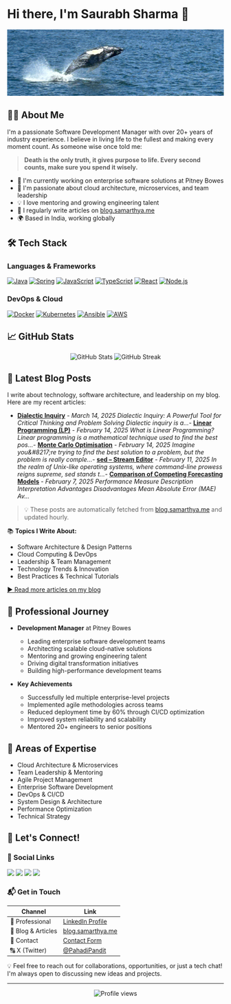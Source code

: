# Hi there, I'm Saurabh Sharma 👋

<div align="center">
  <img src="assets/images/github-header-image.png" alt="banner" />
</div>

## 👨‍💻 About Me

I'm a passionate Software Development Manager with over 20+ years of industry experience. I believe in living life to the fullest and making every moment count. As someone wise once told me:

> **Death is the only truth, it gives purpose to life. Every second counts, make sure you spend it wisely.**

- 🔭 I'm currently working on enterprise software solutions at Pitney Bowes
- 🌱 I'm passionate about cloud architecture, microservices, and team leadership
- 💡 I love mentoring and growing engineering talent
- 📝 I regularly write articles on [blog.samarthya.me](https://blog.samarthya.me)
- 🌍 Based in India, working globally

## 🛠️ Tech Stack

### Languages & Frameworks
[![Java](https://img.shields.io/badge/Java-007396?style=for-the-badge&logo=java&logoColor=white)](#)
[![Spring](https://img.shields.io/badge/Spring-6DB33F?style=for-the-badge&logo=spring&logoColor=white)](#)
[![JavaScript](https://img.shields.io/badge/JavaScript-F7DF1E?style=for-the-badge&logo=javascript&logoColor=black)](#)
[![TypeScript](https://img.shields.io/badge/TypeScript-3178C6?style=for-the-badge&logo=typescript&logoColor=white)](#)
[![React](https://img.shields.io/badge/React-61DAFB?style=for-the-badge&logo=react&logoColor=black)](#)
[![Node.js](https://img.shields.io/badge/Node.js-339933?style=for-the-badge&logo=node.js&logoColor=white)](#)

### DevOps & Cloud
[![Docker](https://img.shields.io/badge/Docker-2496ED?style=for-the-badge&logo=docker&logoColor=white)](#)
[![Kubernetes](https://img.shields.io/badge/Kubernetes-326CE5?style=for-the-badge&logo=kubernetes&logoColor=white)](#)
[![Ansible](https://img.shields.io/badge/Ansible-EE0000?style=for-the-badge&logo=ansible&logoColor=white)](#)
[![AWS](https://img.shields.io/badge/AWS-232F3E?style=for-the-badge&logo=amazon-aws&logoColor=white)](#)

## 📈 GitHub Stats

<div align="center">
  <img src="https://github-readme-stats.vercel.app/api?username=samarthya&show_icons=true&theme=radical" alt="GitHub Stats" />
  <img src="https://github-readme-streak-stats.herokuapp.com/?user=samarthya&theme=radical" alt="GitHub Streak" />
</div>

## 📝 Latest Blog Posts

I write about technology, software architecture, and leadership on my blog. Here are my recent articles:

<!-- BLOG-POST-LIST:START -->
- **[Dialectic Inquiry](https://blog.samarthya.me/wps/2025/03/14/dialectic-inquiry/?utm_source=rss&utm_medium=rss&utm_campaign=dialectic-inquiry)** - *March 14, 2025* 
 *Dialectic Inquiry: A Powerful Tool for Critical Thinking and Problem Solving Dialectic inquiry is a...*- **[Linear Programming &lpar;LP&rpar;](https://blog.samarthya.me/wps/2025/02/14/linear-programming-lp/?utm_source=rss&utm_medium=rss&utm_campaign=linear-programming-lp)** - *February 14, 2025* 
 *What is Linear Programming? Linear programming is a mathematical technique used to find the best pos...*- **[Monte Carlo Optimisation](https://blog.samarthya.me/wps/2025/02/14/monte-carlo-optimisation/?utm_source=rss&utm_medium=rss&utm_campaign=monte-carlo-optimisation)** - *February 14, 2025* 
 *Imagine you&amp;#8217;re trying to find the best solution to a problem, but the problem is really comple...*- **[sed – Stream Editor](https://blog.samarthya.me/wps/2025/02/11/sed-stream-editor/?utm_source=rss&utm_medium=rss&utm_campaign=sed-stream-editor)** - *February 11, 2025* 
 *In the realm of Unix-like operating systems, where command-line prowess reigns supreme, sed stands t...*- **[Comparison of Competing Forecasting Models](https://blog.samarthya.me/wps/2025/02/07/comparison-of-competing-forecasting-models/?utm_source=rss&utm_medium=rss&utm_campaign=comparison-of-competing-forecasting-models)** - *February 7, 2025* 
 *Performance Measure Description Interpretation Advantages Disadvantages Mean Absolute Error &lpar;MAE&rpar; Av...*
<!-- BLOG-POST-LIST:END -->

> 💡 These posts are automatically fetched from [blog.samarthya.me](https://blog.samarthya.me) and updated hourly.

📚 **Topics I Write About:**
- Software Architecture & Design Patterns
- Cloud Computing & DevOps
- Leadership & Team Management
- Technology Trends & Innovation
- Best Practices & Technical Tutorials

[▶ Read more articles on my blog](https://blog.samarthya.me)

## 🎯 Professional Journey

- **Development Manager** at Pitney Bowes
  - Leading enterprise software development teams
  - Architecting scalable cloud-native solutions
  - Mentoring and growing engineering talent
  - Driving digital transformation initiatives
  - Building high-performance development teams

- **Key Achievements**
  - Successfully led multiple enterprise-level projects
  - Implemented agile methodologies across teams
  - Reduced deployment time by 60% through CI/CD optimization
  - Improved system reliability and scalability
  - Mentored 20+ engineers to senior positions

## 💼 Areas of Expertise

- Cloud Architecture & Microservices
- Team Leadership & Mentoring
- Agile Project Management
- Enterprise Software Development
- DevOps & CI/CD
- System Design & Architecture
- Performance Optimization
- Technical Strategy

## 🤝 Let's Connect!

### 💫 Social Links

[<img src="https://img.shields.io/badge/LinkedIn-0077B5?style=for-the-badge&logo=linkedin&logoColor=white" />](https://linkedin.com/in/samarthyasaurabh)
[<img src="https://img.shields.io/badge/X-000000?style=for-the-badge&logo=x&logoColor=white" />](https://twitter.com/PahadiPandit)
[<img src="https://img.shields.io/badge/Blog-FF5722?style=for-the-badge&logo=blogger&logoColor=white" />](https://blog.samarthya.me)
[<img src="https://img.shields.io/badge/Portfolio-000000?style=for-the-badge&logo=About.me&logoColor=white" />](https://samarthya.me)

### 📬 Get in Touch

| Channel | Link |
|---------|------|
| 💼 Professional | [LinkedIn Profile](https://linkedin.com/in/samarthyasaurabh) |
| 📝 Blog & Articles | [blog.samarthya.me](https://blog.samarthya.me) |
| 📧 Contact | [Contact Form](https://blog.samarthya.me/contact) |
| 🔠 X (Twitter) | [@PahadiPandit](https://twitter.com/PahadiPandit) |

💡 Feel free to reach out for collaborations, opportunities, or just a tech chat! I'm always open to discussing new ideas and projects.

---

<div align="center">
  <img src="https://komarev.com/ghpvc/?username=samarthya&style=flat-square&color=blue" alt="Profile views" />
</div>